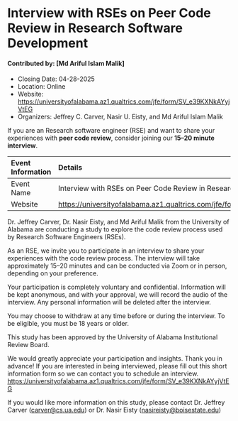 # Interview with RSEs on Peer Code Review in Research Software Development

#### Contributed by: [Md Ariful Islam Malik]

- Closing Date: 04-28-2025
- Location: Online
- Website: https://universityofalabama.az1.qualtrics.com/jfe/form/SV_e39KXNkAYyjVtEG
- Organizers: Jeffrey C. Carver, Nasir U. Eisty, and Md Ariful Islam Malik


<!-- deck text start -->  
If you are an Research software engineer (RSE) and want to share your experiences with **peer code review**, consider joining our **15–20 minute interview**.
<!-- deck text end -->

Event Information | Details
:--- | :---	
Event Name | Interview with RSEs on Peer Code Review in Research Software Development
Website | https://universityofalabama.az1.qualtrics.com/jfe/form/SV_e39KXNkAYyjVtEG


Dr. Jeffrey Carver, Dr. Nasir Eisty, and Md Ariful Malik from the University of Alabama are conducting a study to explore the code review process used by Research Software Engineers (RSEs).

As an RSE, we invite you to participate in an interview to share your experiences with the code review process. The interview will take approximately 15–20 minutes and can be conducted via Zoom or in person, depending on your preference.

Your participation is completely voluntary and confidential. Information will be kept anonymous, and with your approval, we will record the audio of the interview. Any personal information will be deleted after the interview.

You may choose to withdraw at any time before or during the interview. To be eligible, you must be 18 years or older.

This study has been approved by the University of Alabama Institutional Review Board.

We would greatly appreciate your participation and insights. Thank you in advance!
If you are interested in being interviewed, please fill out this short information form so we can contact you to schedule an interview.
https://universityofalabama.az1.qualtrics.com/jfe/form/SV_e39KXNkAYyjVtEG 

If you would like more information on this study, please contact Dr. Jeffrey Carver (carver@cs.ua.edu) or Dr. Nasir Eisty (nasireisty@boisestate.edu) 

<!---
Publish: no
Pinned: no
Topics: Empirical Software engineering, Software Engineering, Peer code review, Research software Development
--->